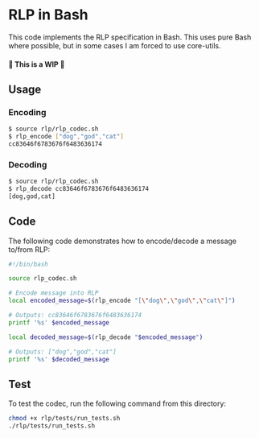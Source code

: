 # RLP in Bash

This code implements the RLP specification in Bash. This uses pure Bash where possible, but in some cases I am forced to use core-utils.

#### 🚧 This is a WIP 🚧

## Usage

### Encoding

```bash
$ source rlp/rlp_codec.sh 
$ rlp_encode ["dog","god","cat"]
cc83646f6783676f6483636174
```

### Decoding

```bash
$ source rlp/rlp_codec.sh 
$ rlp_decode cc83646f6783676f6483636174
[dog,god,cat]
```

## Code

The following code demonstrates how to encode/decode a message to/from RLP:

```bash
#!/bin/bash

source rlp_codec.sh

# Encode message into RLP
local encoded_message=$(rlp_encode "[\"dog\",\"god\",\"cat\"]")

# Outputs: cc83646f6783676f6483636174
printf '%s' $encoded_message

local decoded_message=$(rlp_decode "$encoded_message")

# Outputs: ["dog","god","cat"]
printf '%s' $decoded_message

```

## Test

To test the codec, run the following command from this directory:

```bash
chmod +x rlp/tests/run_tests.sh 
./rlp/tests/run_tests.sh
```
